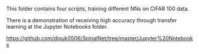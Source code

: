 This folder contains four scripts, training different NNs on CIFAR 100 data.


There is a demonstration of receiving high accuracy through transfer learning at the Jupyter Notebooks folder.

https://github.com/dipuk0506/SpinalNet/tree/master/Jupyter%20Notebooks
